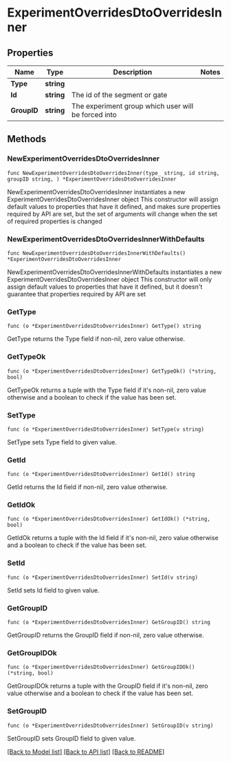 # ExperimentOverridesDtoOverridesInner

## Properties

Name | Type | Description | Notes
------------ | ------------- | ------------- | -------------
**Type** | **string** |  | 
**Id** | **string** | The id of the segment or gate | 
**GroupID** | **string** | The experiment group which user will be forced into | 

## Methods

### NewExperimentOverridesDtoOverridesInner

`func NewExperimentOverridesDtoOverridesInner(type_ string, id string, groupID string, ) *ExperimentOverridesDtoOverridesInner`

NewExperimentOverridesDtoOverridesInner instantiates a new ExperimentOverridesDtoOverridesInner object
This constructor will assign default values to properties that have it defined,
and makes sure properties required by API are set, but the set of arguments
will change when the set of required properties is changed

### NewExperimentOverridesDtoOverridesInnerWithDefaults

`func NewExperimentOverridesDtoOverridesInnerWithDefaults() *ExperimentOverridesDtoOverridesInner`

NewExperimentOverridesDtoOverridesInnerWithDefaults instantiates a new ExperimentOverridesDtoOverridesInner object
This constructor will only assign default values to properties that have it defined,
but it doesn't guarantee that properties required by API are set

### GetType

`func (o *ExperimentOverridesDtoOverridesInner) GetType() string`

GetType returns the Type field if non-nil, zero value otherwise.

### GetTypeOk

`func (o *ExperimentOverridesDtoOverridesInner) GetTypeOk() (*string, bool)`

GetTypeOk returns a tuple with the Type field if it's non-nil, zero value otherwise
and a boolean to check if the value has been set.

### SetType

`func (o *ExperimentOverridesDtoOverridesInner) SetType(v string)`

SetType sets Type field to given value.


### GetId

`func (o *ExperimentOverridesDtoOverridesInner) GetId() string`

GetId returns the Id field if non-nil, zero value otherwise.

### GetIdOk

`func (o *ExperimentOverridesDtoOverridesInner) GetIdOk() (*string, bool)`

GetIdOk returns a tuple with the Id field if it's non-nil, zero value otherwise
and a boolean to check if the value has been set.

### SetId

`func (o *ExperimentOverridesDtoOverridesInner) SetId(v string)`

SetId sets Id field to given value.


### GetGroupID

`func (o *ExperimentOverridesDtoOverridesInner) GetGroupID() string`

GetGroupID returns the GroupID field if non-nil, zero value otherwise.

### GetGroupIDOk

`func (o *ExperimentOverridesDtoOverridesInner) GetGroupIDOk() (*string, bool)`

GetGroupIDOk returns a tuple with the GroupID field if it's non-nil, zero value otherwise
and a boolean to check if the value has been set.

### SetGroupID

`func (o *ExperimentOverridesDtoOverridesInner) SetGroupID(v string)`

SetGroupID sets GroupID field to given value.



[[Back to Model list]](../README.md#documentation-for-models) [[Back to API list]](../README.md#documentation-for-api-endpoints) [[Back to README]](../README.md)


